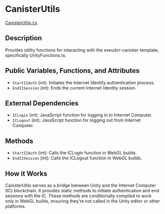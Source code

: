 # CanisterUtils
[CanisterUtils.cs](../../Assets/ExeudVR/Scripts/WorldComputer/CanisterUtils.cs)

## Description

Provides utility functions for interacting with the exeudvr-canister template, specifically UnityFunctions.ts.

## Public Variables, Functions, and Attributes

- `StartIIAuth` (int): Initiates the Internet Identity authentication process.
- `EndIISession` (int): Ends the current Internet Identity session.

## External Dependencies

- `ICLogin` (int): JavaScript function for logging in to Internet Computer.
- `ICLogout` (int): JavaScript function for logging out from Internet Computer.

## Methods

- `StartIIAuth` (int): Calls the ICLogin function in WebGL builds.
- `EndIISession` (int): Calls the ICLogout function in WebGL builds.

## How it Works

CanisterUtils serves as a bridge between Unity and the Internet Computer (IC) blockchain. It provides static methods to initiate authentication and end sessions with the IC. These methods are conditionally compiled to work only in WebGL builds, ensuring they're not called in the Unity editor or other platforms.
